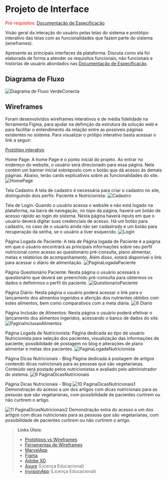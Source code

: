 
# Projeto de Interface

<span style="color:red">Pré-requisitos: <a href="2-Especificação do Projeto.md"> Documentação de Especificação</a></span>

Visão geral da interação do usuário pelas telas do sistema e protótipo interativo das telas com as funcionalidades que fazem parte do sistema (wireframes).

 Apresente as principais interfaces da plataforma. Discuta como ela foi elaborada de forma a atender os requisitos funcionais, não funcionais e histórias de usuário abordados nas <a href="2-Especificação do Projeto.md"> Documentação de Especificação</a>.

## Diagrama de Fluxo

![Diagrama de Fluxo VerdeConecta](https://github.com/user-attachments/assets/2925f929-c752-4bb9-a8bf-6002efdc8361)


## Wireframes

Foram desenvolvidos wireframes interativos e de média fidelidade na ferramenta Figma, para ajudar na definição da estrutura da solução web e para facilitar o entendimento da relação entre as possíveis páginas existentes no sistema. Para visualizar o prótipo interativo basta acessar o link a seguir:

[Protótipo interativo](https://www.figma.com/proto/YDIA1FgzB7nCnjPv8cu76y/Verde-Conecta?page-id=44%3A371&node-id=61-10&node-type=canvas&viewport=685%2C21%2C0.13&t=OSg5JIxDwg84yEBv-1&scaling=min-zoom&content-scaling=fixed&starting-point-node-id=61%3A10)

Home Page:
A home Page é o ponto inicial do projeto. Ao entrar no endereço do website, o usuário será direcionado para essa página. Nela contém um banner inicial sobreposto com o botão que dá acesso às demais páginas. Abaixo, terão cards explicativos sobre as funcionalidades do site. 
![HomePage](https://github.com/user-attachments/assets/677e68ed-22f5-40ac-ae4b-660a9f54e95d)


Tela Cadastro
A tela de cadastro é necessária para criar o cadastro no site, distinguindo dois perfis: Paciente e Nutricionista:
![Cadastro](https://github.com/user-attachments/assets/6411f804-a946-4b72-a795-0f7a06a93c34)


Tela de Login:
Quando o usuário acessa o website e não está logado na plataforma, na barra de navegação, no topo da página, haverá um botão de acesso rápido ao login do sistema. Nesta página haverá inputs em que o usuário deverá digitar suas credenciais de acesso. Há um botão para cadastro, no caso de o usuário ainda não ser cadastrado e um botão para recuperação da senha, se o usuário a tiver esquecido.
 ![Login](https://github.com/user-attachments/assets/69ae96c6-94c6-40e0-996a-a457f8208bce)

Página Logada de Paciente:
A tela de Página logada de Paciente é a página em que o usuário encontrará as principais informações sobre seu perfil nutricional como acesso ao questionário pré-consulta, plano alimentar, metas e relatórios de acompanhamento. Além disso, estará disponível o link para acessar o diário de alimentação.
![PaginaLogadaPaciente](https://github.com/user-attachments/assets/b603be51-a1fc-481b-9dcb-c8683781e8cf)


Página Questionário Paciente:
Nesta página o usuário acessará o questionário que deverá ser preenchido pré-consulta para obtermos os dados e definirmos o perfil do paciente.
![QuestionarioPaciente](https://github.com/user-attachments/assets/2da212a8-f0e1-4c92-92b2-bdb4919c1c00)


Página Diário:
Nesta página o usuário poderá acessar o link para o lançamento dos alimentos ingeridos e aferição dos nutrientes obtidos com estes alimentos, bem como comparativos com a meta diária.
![6  Diario](https://github.com/user-attachments/assets/e4f319e0-ba95-4c1d-8c8e-5651b3512547)


Página Inclusão de Alimentos:
Nesta página o usuário poderá efetivar o lançamento dos alimentos ingeridos, acessando o banco de dados do site.
![PaginaInclusaoAlimentos](https://github.com/user-attachments/assets/98b0de72-75da-45d9-9e86-4362082a9eca)


Página Logada de Nutricionista:
Página dedicada ao tipo de usuário Nutricionista para seleção dos pacientes, visualização das informações de paciente, possibilidade de postagem no blog e alterações de plano alimentar e metas dos pacientes.
![PaginaLogadaNutricionista](https://github.com/user-attachments/assets/38710439-9683-45cb-91b6-80932f29b437)


Página Dicas Nutricionais - Blog
Página dedicada à postagem de artigos contendo dicas nutricionais para as pessoas que são vegetarianas. Conteúdo será postado pelos nutricionistas e avaliado pelo administrador do sistema.
![9  PaginaDicasNutricionais](https://github.com/user-attachments/assets/2d92a439-cea0-4567-9dfc-78d986b4087c)


Página Dicas Nutricionais - Blog
![10  PaginaDicasNutricionais1](https://github.com/user-attachments/assets/24184057-8d98-4510-b083-2fcc8e34dc43)
Demonstração do acesso a um dos artigos com dicas nutricionais para as pessoas que são vegetarianas, com possibilidade de pacientes curtirem ou não curtirem o artigo.


![11  PaginaDicasNutricionais2](https://github.com/user-attachments/assets/8c5381ff-b272-4291-834d-4d439cededf0)
Demonstração extra do acesso a um dos artigos com dicas nutricionais para as pessoas que são vegetarianas, com possibilidade de pacientes curtirem ou não curtirem o artigo.




 

> **Links Úteis**:
> - [Protótipos vs Wireframes](https://www.nngroup.com/videos/prototypes-vs-wireframes-ux-projects/)
> - [Ferramentas de Wireframes](https://rockcontent.com/blog/wireframes/)
> - [MarvelApp](https://marvelapp.com/developers/documentation/tutorials/)
> - [Figma](https://www.figma.com/)
> - [Adobe XD](https://www.adobe.com/br/products/xd.html#scroll)
> - [Axure](https://www.axure.com/edu) (Licença Educacional)
> - [InvisionApp](https://www.invisionapp.com/) (Licença Educacional)
